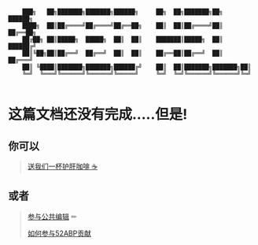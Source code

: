 ```

    ███╗   ██╗███████╗███████╗██████╗     ██╗  ██╗███████╗██╗     ██████╗ 
    ████╗  ██║██╔════╝██╔════╝██╔══██╗    ██║  ██║██╔════╝██║     ██╔══██╗
    ██╔██╗ ██║█████╗  █████╗  ██║  ██║    ███████║█████╗  ██║     ██████╔╝
    ██║╚██╗██║██╔══╝  ██╔══╝  ██║  ██║    ██╔══██║██╔══╝  ██║     ██╔═══╝ 
    ██║ ╚████║███████╗███████╗██████╔╝    ██║  ██║███████╗███████╗██║     
    ╚═╝  ╚═══╝╚══════╝╚══════╝╚═════╝     ╚═╝  ╚═╝╚══════╝╚══════╝╚═╝     
                                                                      
```

# 这篇文档还没有完成.....但是!

## 你可以

><span class="u-divider u-divider--xs u-divider--text">
>   <a class="btn btn-soft-danger " href="#moneyPayModal" data-target="#moneyPayModal" data-toggle="modal">
>        <span>送我们一杯护肝咖啡 ☕️ </span>
>    </a>
></span>

 

## 或者

> [参与公共编辑](https://code.52abp.com/52abp/Documents/-/issues) ✏
> 
> [如何参与52ABP贡献](Contributors-to-52abp.md)

